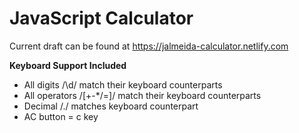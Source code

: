 # JavaScript Calculator

Current draft can be found at https://jalmeida-calculator.netlify.com

**Keyboard Support Included**

- All digits /\d/ match their keyboard counterparts
- All operators /[+-*\/=]/ match their keyboard counterparts
- Decimal /\./ matches keyboard counterpart
- AC button = c key
